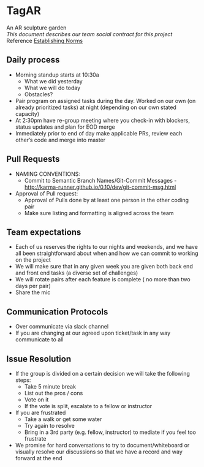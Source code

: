# TagAR

An AR sculpture garden  
_This document describes our team social contract for this project_  
Reference [Establishing Norms](https://docs.google.com/document/d/1qquhoredhOu-DCmByEU-KDdJXP6XDL962fwYdl_lLaQ/)

## Daily process

- Morning standup starts at 10:30a
  - What we did yesterday
  - What we will do today
  - Obstacles?
- Pair program on assigned tasks during the day. Worked on our own (on already prioritized tasks) at night (depending on our own stated capacity)
- At 2:30pm have re-group meeting where you check-in with blockers, status updates and plan for EOD merge
- Immediately prior to end of day make applicable PRs, review each other’s code and merge into master

## Pull Requests

- NAMING CONVENTIONS:
  - Commit to Semantic Branch Names/Git-Commit Messages - http://karma-runner.github.io/0.10/dev/git-commit-msg.html
- Approval of Pull request:
  - Approval of Pulls done by at least one person in the other coding pair
  - Make sure listing and formatting is aligned across the team

## Team expectations

- Each of us reserves the rights to our nights and weekends, and we have all been straightforward about when and how we can commit to working on the project
- We will make sure that in any given week you are given both back end and front end tasks (a diverse set of challenges)
- We will rotate pairs after each feature is complete ( no more than two days per pair)
- Share the mic

## Communication Protocols

- Over communicate via slack channel
- If you are changing at our agreed upon ticket/task in any way communicate to all

## Issue Resolution

- If the group is divided on a certain decision we will take the following steps:
  - Take 5 minute break
  - List out the pros / cons
  - Vote on it
  - If the vote is split, escalate to a fellow or instructor
- If you are frustrated
  - Take a walk or get some water
  - Try again to resolve
  - Bring in a 3rd party (e.g. fellow, instructor) to mediate if you feel too frustrate
- We promise for hard conversations to try to document/whiteboard or visually resolve our discussions so that we have a record and way forward at the end
